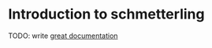 # Introduction to schmetterling

TODO: write [great documentation](http://jacobian.org/writing/great-documentation/what-to-write/)
